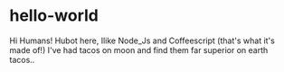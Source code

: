 # hello-world

Hi Humans!
Hubot here, Ilike Node_Js and Coffeescript (that's what it's made of!)
I've had tacos on moon and find them far superior on earth tacos..
